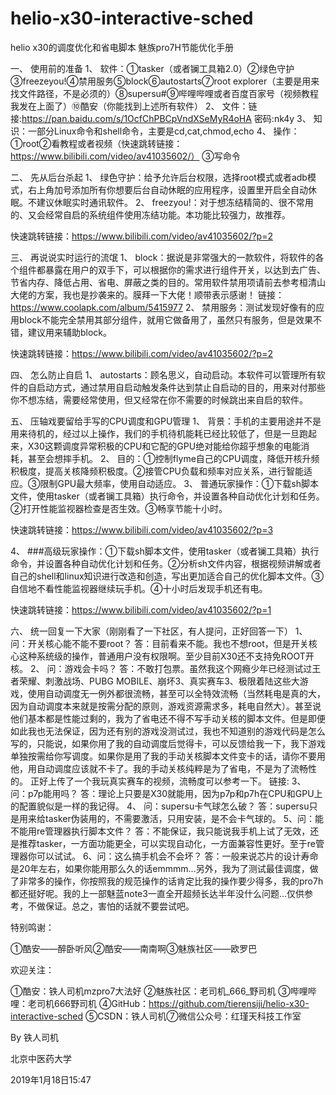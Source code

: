 # helio-x30-interactive-sched
helio x30的调度优化和省电脚本
魅族pro7H节能优化手册

一、	使用前的准备
1、	软件：①tasker（或者镧工具箱2.0）②绿色守护③freezeyou!④禁用服务⑤block⑥autostarts⑦root explorer（主要是用来找文件路径，不是必须的）⑧supersu#⑨哔哩哔哩或者百度百家号（视频教程我发在上面了）⑩酷安（你能找到上述所有软件）
2、	文件：链接:https://pan.baidu.com/s/1OcfChPBCpVndXSeMyR4oHA 密码:nk4y
3、	知识：一部分Linux命令和shell命令，主要是cd,cat,chmod,echo
4、	操作：①root②看教程或者视频（快速跳转链接：https://www.bilibili.com/video/av41035602/） ③写命令

二、	先从后台杀起
1、	绿色守护：给予允许后台权限，选择root模式或者adb模式，右上角加号添加所有你想要后台自动休眠的应用程序，设置里开启全自动休眠。不建议休眠实时通讯软件。
2、	freezyou!：对于想冻结精简的、很不常用的、又会经常自启的系统组件使用冻结功能。本功能比较强力，故推荐。

快速跳转链接：https://www.bilibili.com/video/av41035602/?p=2

三、	再说说实时运行的流氓
1、	block：据说是非常强大的一款软件，将软件的各个组件都暴露在用户的双手下，可以根据你的需求进行组件开关，以达到去广告、节省内存、降低占用、省电、屏蔽之类的目的。常用软件禁用项请前去参考桓清山大佬的方案，我也是抄袭来的。膜拜一下大佬！顺带表示感谢！
链接：https://www.coolapk.com/album/5415977
2、	禁用服务：测试发现好像有的应用block不能完全禁用其部分组件，就用它做备用了，虽然只有服务，但是效果不错，建议用来辅助block。

快速跳转链接：https://www.bilibili.com/video/av41035602/?p=2

四、	怎么防止自启
1、	autostarts：顾名思义，自动启动。本软件可以管理所有软件的自启动方式，通过禁用自启动触发条件达到禁止自启动的目的，用来对付那些你不想冻结，需要经常使用，但又经常在你不需要的时候跳出来自启的软件。

五、	压轴戏要留给手写的CPU调度和GPU管理
1、	背景：手机的主要用途并不是用来待机的，经过以上操作，我们的手机待机能耗已经比较低了，但是一旦跑起来，X30这颗调度异常积极的CPU和它配的GPU绝对能给你超乎想象的电能消耗，甚至会想摔手机。
2、	目的：①控制flyme自己的CPU调度，降低开核升频积极度，提高关核降频积极度。②接管CPU负载和频率对应关系，进行智能适应。③限制GPU最大频率，使用自动适应。
3、	普通玩家操作：①下载sh脚本文件，使用tasker（或者镧工具箱）执行命令，并设置各种自动优化计划和任务。②打开性能监视器检查是否生效。③畅享节能十小时。

快速跳转链接：https://www.bilibili.com/video/av41035602/?p=3

4、	###高级玩家操作：①下载sh脚本文件，使用tasker（或者镧工具箱）执行命令，并设置各种自动优化计划和任务。②分析sh文件内容，根据视频讲解或者自己的shell和linux知识进行改造和创造，写出更加适合自己的优化脚本文件。③自信地不看性能监视器继续玩手机。④十小时后发现手机还有电。

快速跳转链接：https://www.bilibili.com/video/av41035602/?p=1

六、	统一回复一下大家（刚刚看了一下社区，有人提问，正好回答一下）
1、	问：开关核心能不能不要root？
答：目前看来不能。我也不想root，但是开关核心这种系统级的操作，普通用户没有权限啊。至少目前X30还不支持免ROOT开核。
2、	问：游戏会卡吗？
答：不敢打包票。虽然我这个网瘾少年已经测试过王者荣耀、刺激战场、PUBG MOBILE、崩坏3、真实赛车3、极限着陆这些大游戏，使用自动调度无一例外都很流畅，甚至可以全特效流畅（当然耗电是真的大，因为自动调度本来就是按需分配的原则，游戏资源需求多，耗电自然大）。甚至说他们基本都是性能过剩的，我为了省电还不得不写手动关核的脚本文件。但是即便如此我也无法保证，因为还有别的游戏没测试过，我也不知道别的游戏代码是怎么写的，只能说，如果你用了我的自动调度后觉得卡，可以反馈给我一下，我下游戏单独按需给你写调度。如果你是用了我的手动关核脚本文件变卡的话，请你不要用他，用自动调度应该就不卡了。我的手动关核纯粹是为了省电，不是为了流畅性的。
正好上传了一个我玩真实赛车的视频，流畅度可以参考一下。
链接:
3、	问：p7p能用吗？
答：理论上只要是X30就能用，因为p7p和p7h在CPU和GPU上的配置貌似是一样的我记得。
4、	问：supersu卡气球怎么破？
答：supersu只是用来给tasker伪装用的，不需要激活，只用安装，是不会卡气球的。
	5、问：能不能用re管理器执行脚本文件？
答：不能保证，我只能说我手机上试了无效，还是推荐tasker，一方面功能更全，可以实现自动化，一方面兼容性更好。至于re管理器你可以试试。
6、问：这么搞手机会不会坏？
答：一般来说芯片的设计寿命是20年左右，如果你能用那么久的话emmmm...另外，我为了测试最佳调度，做了非常多的操作，你按照我的规范操作的话肯定比我的操作要少得多，我的pro7h都还挺好呢。我的上一部魅蓝note3一直全开超频长达半年没什么问题...仅供参考，不做保证。总之，害怕的话就不要尝试吧。

特别鸣谢：

①酷安——醉卧听风②酷安——南南啊③魅族社区——欧罗巴

欢迎关注：

①酷安：铁人司机mzpro7大法好
②魅族社区：老司机_666_野司机
③哔哩哔哩：老司机666野司机
④GitHub：https://github.com/tierensiji/helio-x30-interactive-sched
⑤CSDN：铁人司机⑦微信公众号：红瑾天科技工作室

By 铁人司机

北京中医药大学

2019年1月18日15:47
